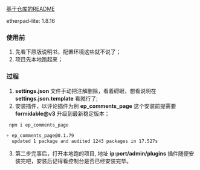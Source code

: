 [基于仓库的README](./README1.md)

etherpad-lite: 1.8.16

### 使用前
1. 先看下原版说明书，配置环境这些就不说了；
2. 项目先本地跑起来；

### 过程
1. __settings.json__ 文件手动把注解删除，看着碍眼，想看说明在 __settings.json.template__
看就行了;
2. 安装插件，以评论插件为例 __ep_comments_page__ 这个安装前提需要 __formidable@v3__ 升级到最新稳定版本；
```md
 npm i ep_comments_page 

+ ep_comments_page@0.1.79
  updated 1 package and audited 1243 packages in 17.527s

```
3. 第二步完事后，打开本地跑的项目, 地址 __ip:port/admin/plugins__ 插件随便安装完吧，安装后记得看控制台是否已经安装完毕。
